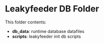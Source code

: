 # Leakyfeeder DB Folder

This folder contents:

- **db_data**: runtime database datafiles
- **scripts**: leakyfeeder init db scripts

